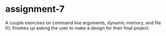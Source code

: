 # assignment-7
A couple exercises on command line arguments, dynamic memory, and file IO; finishes up asking the user to make a design for their final project.
